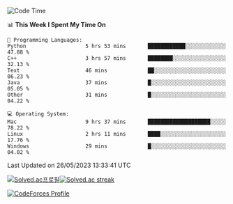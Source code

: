 
<!--START_SECTION:waka-->
![Code Time](http://img.shields.io/badge/Code%20Time-2%2C710%20hrs%2011%20mins-blue)

📊 **This Week I Spent My Time On** 

```text
💬 Programming Languages: 
Python                   5 hrs 53 mins       ████████████░░░░░░░░░░░░░   47.88 % 
C++                      3 hrs 57 mins       ████████░░░░░░░░░░░░░░░░░   32.13 % 
Text                     46 mins             ██░░░░░░░░░░░░░░░░░░░░░░░   06.23 % 
Java                     37 mins             █░░░░░░░░░░░░░░░░░░░░░░░░   05.05 % 
Other                    31 mins             █░░░░░░░░░░░░░░░░░░░░░░░░   04.22 % 

💻 Operating System: 
Mac                      9 hrs 37 mins       ████████████████████░░░░░   78.22 % 
Linux                    2 hrs 11 mins       ████░░░░░░░░░░░░░░░░░░░░░   17.76 % 
Windows                  29 mins             █░░░░░░░░░░░░░░░░░░░░░░░░   04.02 % 
```


 Last Updated on 26/05/2023 13:33:41 UTC
<!--END_SECTION:waka-->


[![Solved.ac프로필](http://mazassumnida.wtf/api/generate_badge?boj=hckim96)](https://solved.ac/hckim96)[![Solved.ac streak](http://mazandi.herokuapp.com/api?handle=hckim96&theme=dark)](https://solved.ac/hckim96)


[![CodeForces Profile](https://cf.leed.at?id=hckim96)](https://codeforces.com/profile/hckim96)

